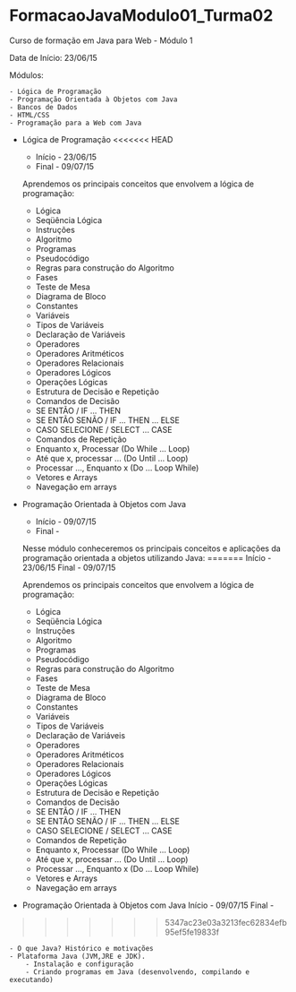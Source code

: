 # FormacaoJavaModulo01_Turma02

Curso de formação em Java para Web - Módulo 1

Data de Início: 23/06/15

Módulos:

	- Lógica de Programação
	- Programação Orientada à Objetos com Java
	- Bancos de Dados
	- HTML/CSS
	- Programação para a Web com Java
	
+ Lógica de Programação
<<<<<<< HEAD

	- Início - 23/06/15 
	- Final -  09/07/15
	
	Aprendemos os principais conceitos que envolvem a lógica de programação:
	- Lógica
	- Seqüência Lógica
	- Instruções
	- Algoritmo
	- Programas
	- Pseudocódigo
	- Regras para construção do Algoritmo
	- Fases
	- Teste de Mesa
	- Diagrama de Bloco
	- Constantes
	- Variáveis
	- Tipos de Variáveis
	- Declaração de Variáveis
	- Operadores
	- Operadores Aritméticos
	- Operadores Relacionais
	- Operadores Lógicos
	- Operações Lógicas
	- Estrutura de Decisão e Repetição
	- Comandos de Decisão
	- SE ENTÃO / IF ... THEN
	- SE ENTÃO SENÃO / IF ... THEN ... ELSE
	- CASO SELECIONE / SELECT ... CASE
	- Comandos de Repetição
	- Enquanto x, Processar (Do While ... Loop)
	- Até que x, processar ... (Do Until ... Loop)
	- Processar ..., Enquanto x (Do ... Loop While)
	- Vetores e Arrays
	- Navegação em arrays
	
	
+ Programação Orientada à Objetos com Java
	- Início - 09/07/15
	- Final  - 
	
	Nesse módulo conheceremos os principais conceitos e aplicações da programação orientada a objetos utilizando Java:
=======
	Início - 23/06/15 
	Final -  09/07/15
	
	Aprendemos os principais conceitos que envolvem a lógica de programação:
	 - Lógica
	 - Seqüência Lógica
	 - Instruções
	 - Algoritmo
	 - Programas
	 - Pseudocódigo
	 - Regras para construção do Algoritmo
	 - Fases
	 - Teste de Mesa
	 - Diagrama de Bloco
	 - Constantes
	 - Variáveis
	 - Tipos de Variáveis
	 - Declaração de Variáveis
	 - Operadores
	 - Operadores Aritméticos
	 - Operadores Relacionais
	 - Operadores Lógicos
	 - Operações Lógicas
	 - Estrutura de Decisão e Repetição
	 - Comandos de Decisão
	 - SE ENTÃO / IF ... THEN
	 - SE ENTÃO SENÃO / IF ... THEN ... ELSE
	 - CASO SELECIONE / SELECT ... CASE
	 - Comandos de Repetição
	 - Enquanto x, Processar (Do While ... Loop)
	 - Até que x, processar ... (Do Until ... Loop)
	 - Processar ..., Enquanto x (Do ... Loop While)
	 - Vetores e Arrays
	 - Navegação em arrays
	
	
+ Programação Orientada à Objetos com Java
	Início - 09/07/15
	Final  - 
>>>>>>> 5347ac23e03a3213fec62834efb95ef5fe19833f
	
	- O que Java? Histórico e motivações
	- Plataforma Java (JVM,JRE e JDK). 
		- Instalação e configuração
		- Criando programas em Java (desenvolvendo, compilando e executando)
